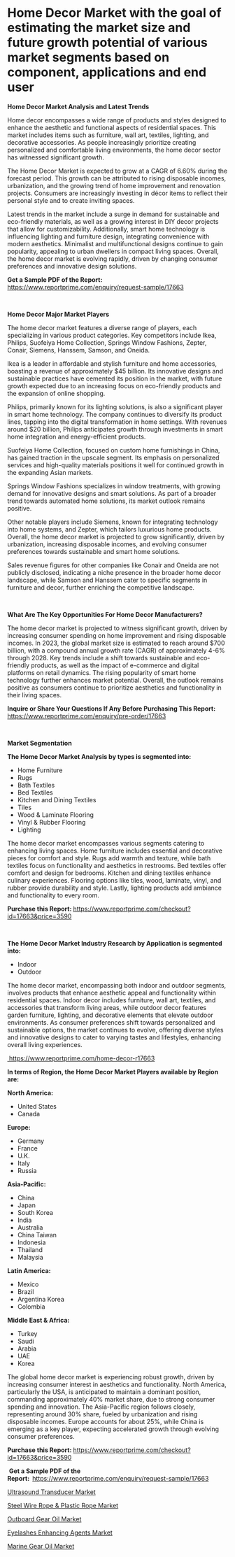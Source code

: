 <p><h1>Home Decor Market with the goal of estimating the market size and future growth potential of various market segments based on component, applications and end user</h1></p><p><strong>Home Decor Market Analysis and Latest Trends</strong></p>
<p><p>Home decor encompasses a wide range of products and styles designed to enhance the aesthetic and functional aspects of residential spaces. This market includes items such as furniture, wall art, textiles, lighting, and decorative accessories. As people increasingly prioritize creating personalized and comfortable living environments, the home decor sector has witnessed significant growth.</p><p>The Home Decor Market is expected to grow at a CAGR of 6.60% during the forecast period. This growth can be attributed to rising disposable incomes, urbanization, and the growing trend of home improvement and renovation projects. Consumers are increasingly investing in décor items to reflect their personal style and to create inviting spaces. </p><p>Latest trends in the market include a surge in demand for sustainable and eco-friendly materials, as well as a growing interest in DIY decor projects that allow for customizability. Additionally, smart home technology is influencing lighting and furniture design, integrating convenience with modern aesthetics. Minimalist and multifunctional designs continue to gain popularity, appealing to urban dwellers in compact living spaces. Overall, the home decor market is evolving rapidly, driven by changing consumer preferences and innovative design solutions.</p></p>
<p><strong>Get a Sample PDF of the Report:&nbsp;</strong> <a href="https://www.reportprime.com/enquiry/request-sample/17663?utm_campaign=84&utm_medium=2&utm_source=Github&utm_content=ia&utm_term=19112024&utm_id=home-decor">https://www.reportprime.com/enquiry/request-sample/17663</a></p>
<p>&nbsp;</p>
<p><strong>Home Decor Major Market Players</strong></p>
<p><p>The home decor market features a diverse range of players, each specializing in various product categories. Key competitors include Ikea, Philips, Suofeiya Home Collection, Springs Window Fashions, Zepter, Conair, Siemens, Hanssem, Samson, and Oneida.</p><p>Ikea is a leader in affordable and stylish furniture and home accessories, boasting a revenue of approximately $45 billion. Its innovative designs and sustainable practices have cemented its position in the market, with future growth expected due to an increasing focus on eco-friendly products and the expansion of online shopping.</p><p>Philips, primarily known for its lighting solutions, is also a significant player in smart home technology. The company continues to diversify its product lines, tapping into the digital transformation in home settings. With revenues around $20 billion, Philips anticipates growth through investments in smart home integration and energy-efficient products.</p><p>Suofeiya Home Collection, focused on custom home furnishings in China, has gained traction in the upscale segment. Its emphasis on personalized services and high-quality materials positions it well for continued growth in the expanding Asian markets.</p><p>Springs Window Fashions specializes in window treatments, with growing demand for innovative designs and smart solutions. As part of a broader trend towards automated home solutions, its market outlook remains positive.</p><p>Other notable players include Siemens, known for integrating technology into home systems, and Zepter, which tailors luxurious home products. Overall, the home decor market is projected to grow significantly, driven by urbanization, increasing disposable incomes, and evolving consumer preferences towards sustainable and smart home solutions. </p><p>Sales revenue figures for other companies like Conair and Oneida are not publicly disclosed, indicating a niche presence in the broader home decor landscape, while Samson and Hanssem cater to specific segments in furniture and decor, further enriching the competitive landscape.</p></p>
<p>&nbsp;</p>
<p><strong>What Are The Key Opportunities For Home Decor Manufacturers?</strong></p>
<p><p>The home decor market is projected to witness significant growth, driven by increasing consumer spending on home improvement and rising disposable incomes. In 2023, the global market size is estimated to reach around $700 billion, with a compound annual growth rate (CAGR) of approximately 4-6% through 2028. Key trends include a shift towards sustainable and eco-friendly products, as well as the impact of e-commerce and digital platforms on retail dynamics. The rising popularity of smart home technology further enhances market potential. Overall, the outlook remains positive as consumers continue to prioritize aesthetics and functionality in their living spaces.</p></p>
<p><strong>Inquire or Share Your Questions If Any Before Purchasing This Report:</strong> <a href="https://www.reportprime.com/enquiry/pre-order/17663?utm_campaign=84&utm_medium=2&utm_source=Github&utm_content=ia&utm_term=19112024&utm_id=home-decor">https://www.reportprime.com/enquiry/pre-order/17663</a></p>
<p>&nbsp;</p>
<p><strong>Market Segmentation</strong></p>
<p><strong>The Home Decor Market Analysis by types is segmented into:</strong></p>
<p><ul><li>Home Furniture</li><li>Rugs</li><li>Bath Textiles</li><li>Bed Textiles</li><li>Kitchen and Dining Textiles</li><li>Tiles</li><li>Wood & Laminate Flooring</li><li>Vinyl & Rubber Flooring</li><li>Lighting</li></ul></p>
<p><p>The home decor market encompasses various segments catering to enhancing living spaces. Home furniture includes essential and decorative pieces for comfort and style. Rugs add warmth and texture, while bath textiles focus on functionality and aesthetics in restrooms. Bed textiles offer comfort and design for bedrooms. Kitchen and dining textiles enhance culinary experiences. Flooring options like tiles, wood, laminate, vinyl, and rubber provide durability and style. Lastly, lighting products add ambiance and functionality to every room.</p></p>
<p><strong>Purchase this Report:&nbsp;</strong><a href="https://www.reportprime.com/checkout?id=17663&price=3590&utm_campaign=84&utm_medium=2&utm_source=Github&utm_content=ia&utm_term=19112024&utm_id=home-decor">https://www.reportprime.com/checkout?id=17663&price=3590</a></p>
<p>&nbsp;</p>
<p><strong>The Home Decor Market Industry Research by Application is segmented into:</strong></p>
<p><ul><li>Indoor</li><li>Outdoor</li></ul></p>
<p><p>The home decor market, encompassing both indoor and outdoor segments, involves products that enhance aesthetic appeal and functionality within residential spaces. Indoor decor includes furniture, wall art, textiles, and accessories that transform living areas, while outdoor decor features garden furniture, lighting, and decorative elements that elevate outdoor environments. As consumer preferences shift towards personalized and sustainable options, the market continues to evolve, offering diverse styles and innovative designs to cater to varying tastes and lifestyles, enhancing overall living experiences.</p></p>
<p><a href="https://www.reportprime.com/home-decor-r17663?utm_campaign=84&utm_medium=2&utm_source=Github&utm_content=ia&utm_term=19112024&utm_id=home-decor">&nbsp;https://www.reportprime.com/home-decor-r17663</a></p>
<p><strong>In terms of Region, the Home Decor Market Players available by Region are:</strong></p>
<p>
    <p> <strong> North America: </strong>
        <ul>
            <li>United States</li>
            <li>Canada</li>
        </ul>
        </p> 
    <p> <strong> Europe: </strong>
        <ul>
            <li>Germany</li>
            <li>France</li>
            <li>U.K.</li>
            <li>Italy</li>
            <li>Russia</li>
        </ul>
        </p> 
    <p> <strong> Asia-Pacific: </strong>
        <ul>
            <li>China</li>
            <li>Japan</li>
            <li>South Korea</li>
            <li>India</li>
            <li>Australia</li>
            <li>China Taiwan</li>
            <li>Indonesia</li>
            <li>Thailand</li>
            <li>Malaysia</li>
        </ul>
        </p> 
    <p> <strong> Latin America: </strong>
        <ul>
            <li>Mexico</li>
            <li>Brazil</li>
            <li>Argentina Korea</li>
            <li>Colombia</li>
        </ul>
        </p> 
    <p> <strong> Middle East & Africa: </strong>
        <ul>
            <li>Turkey</li>
            <li>Saudi</li>
            <li>Arabia</li>
            <li>UAE</li>
            <li>Korea</li>
        </ul>
    </p>
    </p>
<p><p>The global home decor market is experiencing robust growth, driven by increasing consumer interest in aesthetics and functionality. North America, particularly the USA, is anticipated to maintain a dominant position, commanding approximately 40% market share, due to strong consumer spending and innovation. The Asia-Pacific region follows closely, representing around 30% share, fueled by urbanization and rising disposable incomes. Europe accounts for about 25%, while China is emerging as a key player, expecting accelerated growth through evolving consumer preferences.</p></p>
<p><strong>Purchase this Report: </strong><a href="https://www.reportprime.com/checkout?id=17663&price=3590&utm_campaign=84&utm_medium=2&utm_source=Github&utm_content=ia&utm_term=19112024&utm_id=home-decor">https://www.reportprime.com/checkout?id=17663&price=3590</a></p>
<p>&nbsp;<strong>Get a Sample PDF of the Report:&nbsp;&nbsp;</strong><a href="https://www.reportprime.com/enquiry/request-sample/17663?utm_campaign=84&utm_medium=2&utm_source=Github&utm_content=ia&utm_term=19112024&utm_id=home-decor">https://www.reportprime.com/enquiry/request-sample/17663</a></p>
<p><strong></strong></p>
<p><p><a href="https://www.linkedin.com/pulse/competitive-intelligence-ultrasound-transducer-market-key-3nt9f?utm_campaign=84&utm_medium=2&utm_source=Github&utm_content=ia&utm_term=19112024&utm_id=home-decor">Ultrasound Transducer Market</a></p><p><a href="https://github.com/AngelaWalsh696/Market-Research-Report-List-1/blob/main/steel-wire-rope-plastic-rope-market.md?utm_campaign=84&utm_medium=2&utm_source=Github&utm_content=ia&utm_term=19112024&utm_id=home-decor">Steel Wire Rope & Plastic Rope Market</a></p><p><a href="https://issuu.com/reportprime-2/docs/outboard-gear-oil-market-size-2030._cb77da246d9957?utm_campaign=84&utm_medium=2&utm_source=Github&utm_content=ia&utm_term=19112024&utm_id=home-decor">Outboard Gear Oil Market</a></p><p><a href="https://github.com/SanjidaKhan901/Market-Research-Report-List-1/blob/main/eyelashes-enhancing-agents-market.md?utm_campaign=84&utm_medium=2&utm_source=Github&utm_content=ia&utm_term=19112024&utm_id=home-decor">Eyelashes Enhancing Agents Market</a></p><p><a href="https://issuu.com/reportprime-2/docs/marine-gear-oil-market-size-2030.pp_1eaa3b600721bb?utm_campaign=84&utm_medium=2&utm_source=Github&utm_content=ia&utm_term=19112024&utm_id=home-decor">Marine Gear Oil Market</a></p></p>